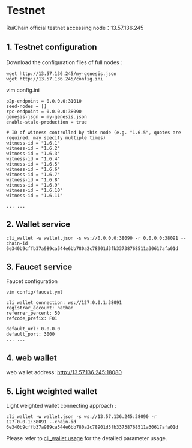 # Testnet

RuiChain official testnet accessing node：13.57.136.245

## 1. Testnet configuration

Download the configuration files of full nodes：
```
wget http://13.57.136.245/my-genesis.json
wget http://13.57.136.245/config.ini
```

vim config.ini
```
p2p-endpoint = 0.0.0.0:31010
seed-nodes = []
rpc-endpoint = 0.0.0.0:38090
genesis-json = my-genesis.json
enable-stale-production = true

# ID of witness controlled by this node (e.g. "1.6.5", quotes are required, may specify multiple times)
witness-id = "1.6.1"
witness-id = "1.6.2"
witness-id = "1.6.3"
witness-id = "1.6.4"
witness-id = "1.6.5"
witness-id = "1.6.6"
witness-id = "1.6.7"
witness-id = "1.6.8"
witness-id = "1.6.9"
witness-id = "1.6.10"
witness-id = "1.6.11"

... ...
```


## 2. Wallet service

```
cli_wallet -w wallet.json -s ws://0.0.0.0:38090 -r 0.0.0.0:38091 --chain-id 6e340b9cffb37a989ca544e6bb780a2c78901d3fb33738768511a30617afa01d
```

## 3. Faucet service

Faucet configuration

`vim config/faucet.yml`

```
cli_wallet_connection: ws://127.0.0.1:38091
registrar_account: nathan
referrer_percent: 50
refcode_prefix: F01

default_url: 0.0.0.0
default_port: 3000
... ...
```

## 4. web wallet

web wallet address: http://13.57.136.245:18080

## 5. Light weighted wallet

Light weighted wallet connecting approach : 

```
cli_wallet -w wallet.json -s ws://13.57.136.245:38090 -r 127.0.0.1:38091 --chain-id 6e340b9cffb37a989ca544e6bb780a2c78901d3fb33738768511a30617afa01d
```

Please refer to [cli_wallet usage](../node/cmd/cli_wallet.md) for the detailed parameter usage.
